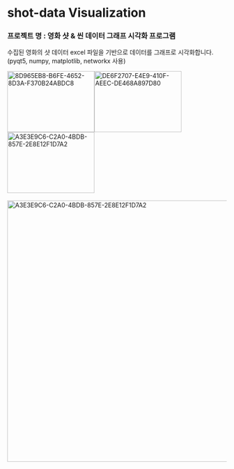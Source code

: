 # shot-data Visualization

### 프로젝트 명 : 영화 샷 & 씬 데이터 그래프 시각화 프로그램 
수집된 영화의 샷 데이터 excel 파일을 기반으로 데이터를 그래프로 시각화합니다. 
<br>(pyqt5, numpy, matplotlib, networkx 사용)
<br>
<div margin:auto><img width="200" height="140"  alt="8D965EB8-B6FE-4652-8D3A-F370B24ABDC8" src="https://user-images.githubusercontent.com/34650638/85305359-ec1d2700-b4e7-11ea-9725-6c6b549295f7.png"><img width="200" height="140" alt="DE6F2707-E4E9-410F-AEEC-DE468A897D80" src="https://user-images.githubusercontent.com/34650638/85305530-25ee2d80-b4e8-11ea-9869-184a16e1adde.png">
  <img width="200" height="140" alt="A3E3E9C6-C2A0-4BDB-857E-2E8E12F1D7A2" src="https://user-images.githubusercontent.com/34650638/85305579-369ea380-b4e8-11ea-897c-dcb7a124b0dc.png">
</div>
<br>
<div margin:auto>
  <img width="600" alt="A3E3E9C6-C2A0-4BDB-857E-2E8E12F1D7A2" src="https://user-images.githubusercontent.com/34650638/85305579-369ea380-b4e8-11ea-897c-dcb7a124b0dc.png">

</div>
